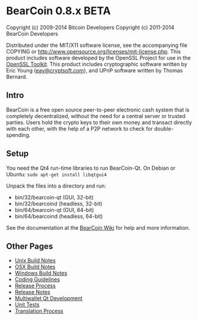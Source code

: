 BearCoin 0.8.x BETA
====================

Copyright (c) 2009-2014 Bitcoin Developers
Copyright (c) 2011-2014 BearCoin Developers

Distributed under the MIT/X11 software license, see the accompanying
file COPYING or http://www.opensource.org/licenses/mit-license.php.
This product includes software developed by the OpenSSL Project for use in the [OpenSSL Toolkit](http://www.openssl.org/). This product includes
cryptographic software written by Eric Young ([eay@cryptsoft.com](mailto:eay@cryptsoft.com)), and UPnP software written by Thomas Bernard.


Intro
---------------------
BearCoin is a free open source peer-to-peer electronic cash system that is
completely decentralized, without the need for a central server or trusted
parties.  Users hold the crypto keys to their own money and transact directly
with each other, with the help of a P2P network to check for double-spending.


Setup
---------------------
You need the Qt4 run-time libraries to run BearCoin-Qt. On Debian or Ubuntu:
	`sudo apt-get install libqtgui4`

Unpack the files into a directory and run:

- bin/32/bearcoin-qt (GUI, 32-bit)
- bin/32/bearcoind (headless, 32-bit)
- bin/64/bearcoin-qt (GUI, 64-bit)
- bin/64/bearcoind (headless, 64-bit)

See the documentation at the [BearCoin Wiki](http://bearcoin.info)
for help and more information.


Other Pages
---------------------
- [Unix Build Notes](build-unix.md)
- [OSX Build Notes](build-osx.md)
- [Windows Build Notes](build-msw.md)
- [Coding Guidelines](coding.md)
- [Release Process](release-process.md)
- [Release Notes](release-notes.md)
- [Multiwallet Qt Development](multiwallet-qt.md)
- [Unit Tests](unit-tests.md)
- [Translation Process](translation_process.md)
